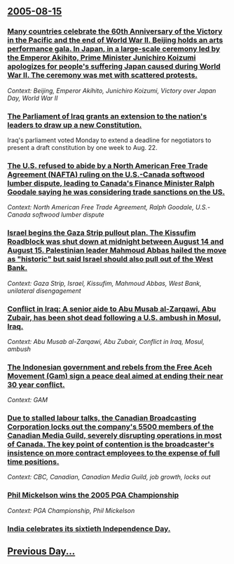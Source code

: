 ## [2005-08-15](/news/2005/08/15/index.md)

### [ Many countries celebrate the 60th Anniversary of the Victory in the Pacific and the end of World War II. Beijing holds an arts performance gala. In Japan, in a large-scale ceremony led by the Emperor Akihito, Prime Minister Junichiro Koizumi apologizes for people's suffering Japan caused during World War II. The ceremony was met with scattered protests. ](/news/2005/08/15/many-countries-celebrate-the-60th-anniversary-of-the-victory-in-the-pacific-and-the-end-of-world-war-ii-beijing-holds-an-arts-performance.md)
_Context: Beijing, Emperor Akihito, Junichiro Koizumi, Victory over Japan Day, World War II_

### [ The Parliament of Iraq grants an extension to the nation's leaders to draw up a new Constitution. ](/news/2005/08/15/the-parliament-of-iraq-grants-an-extension-to-the-nation-s-leaders-to-draw-up-a-new-constitution.md)
Iraq&#39;s parliament voted Monday to extend a deadline for negotiators to present a draft constitution by one week to Aug. 22. 

### [ The U.S. refused to abide by a North American Free Trade Agreement (NAFTA) ruling on the U.S.-Canada softwood lumber dispute, leading to Canada's Finance Minister Ralph Goodale saying he was considering trade sanctions on the US. ](/news/2005/08/15/the-u-s-refused-to-abide-by-a-north-american-free-trade-agreement-nafta-ruling-on-the-u-s-canada-softwood-lumber-dispute-leading-to-ca.md)
_Context: North American Free Trade Agreement, Ralph Goodale, U.S.-Canada softwood lumber dispute_

### [ Israel begins the Gaza Strip pullout plan. The Kissufim Roadblock was shut down at midnight between August 14 and August 15. Palestinian leader Mahmoud Abbas hailed the move as "historic" but said Israel should also pull out of the West Bank. ](/news/2005/08/15/israel-begins-the-gaza-strip-pullout-plan-the-kissufim-roadblock-was-shut-down-at-midnight-between-august-14-and-august-15-palestinian-le.md)
_Context: Gaza Strip, Israel, Kissufim, Mahmoud Abbas, West Bank, unilateral disengagement_

### [ Conflict in Iraq: A senior aide to Abu Musab al-Zarqawi, Abu Zubair,  has been shot dead following a U.S. ambush in Mosul, Iraq. ](/news/2005/08/15/conflict-in-iraq-a-senior-aide-to-abu-musab-al-zarqawi-abu-zubair-has-been-shot-dead-following-a-u-s-ambush-in-mosul-iraq.md)
_Context: Abu Musab al-Zarqawi, Abu Zubair, Conflict in Iraq, Mosul, ambush_

### [ The Indonesian government and rebels from the Free Aceh Movement (Gam) sign a peace deal aimed at ending their near 30 year conflict. ](/news/2005/08/15/the-indonesian-government-and-rebels-from-the-free-aceh-movement-gam-sign-a-peace-deal-aimed-at-ending-their-near-30-year-conflict.md)
_Context: GAM_

### [ Due to stalled labour talks, the Canadian Broadcasting Corporation locks out the company's 5500 members of the Canadian Media Guild, severely disrupting operations in most of Canada.  The key point of contention is the broadcaster's insistence on more contract employees to the expense of full time positions. ](/news/2005/08/15/due-to-stalled-labour-talks-the-canadian-broadcasting-corporation-locks-out-the-company-s-5500-members-of-the-canadian-media-guild-severe.md)
_Context: CBC, Canadian, Canadian Media Guild, job growth, locks out_

### [ Phil Mickelson wins the 2005 PGA Championship ](/news/2005/08/15/phil-mickelson-wins-the-2005-pga-championship.md)
_Context: PGA Championship, Phil Mickelson_

### [ India celebrates its sixtieth Independence Day.](/news/2005/08/15/india-celebrates-its-sixtieth-independence-day.md)
## [Previous Day...](/news/2005/08/14/index.md)


